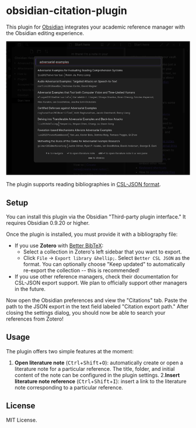 # obsidian-citation-plugin

This plugin for [Obsidian](https://obsidian.md) integrates your academic reference manager with the Obsidian editing experience.

![](docs/screenshot.png)

The plugin supports reading bibliographies in [CSL-JSON format][1].

## Setup

You can install this plugin via the Obsidian "Third-party plugin interface." It requires Obsidian 0.9.20 or higher.

Once the plugin is installed, you must provide it with a bibliography file:

- If you use **Zotero** with [Better BibTeX][2]:
  - Select a collection in Zotero's left sidebar that you want to export.
  - Click `File` -> `Export library &hellip;`. Select `Better CSL JSON` as the format. You can optionally choose "Keep updated" to automatically re-export the collection -- this is recommended!
- If you use other reference managers, check their documentation for CSL-JSON export support. We plan to officially support other managers in the future.

Now open the Obsidian preferences and view the "Citations" tab. Paste the path to the JSON export in the text field labeled "Citation export path." After closing the settings dialog, you should now be able to search your references from Zotero!

## Usage

The plugin offers two simple features at the moment:

1. **Open literature note** (<kbd>Ctrl</kbd>+<kbd>Shift</kbd>+<kbd>O</kbd>): automatically create or open a literature note for a particular reference. The title, folder, and initial content of the note can be configured in the plugin settings.
2.**Insert literature note reference** (<kbd>Ctrl</kbd>+<kbd>Shift</kbd>+<kbd>I</kbd>): insert a link to the literature note corresponding to a particular reference.

## License

MIT License.

[1]: https://github.com/citation-style-language/schema#csl-json-schema
[2]: https://retorque.re/zotero-better-bibtex/
